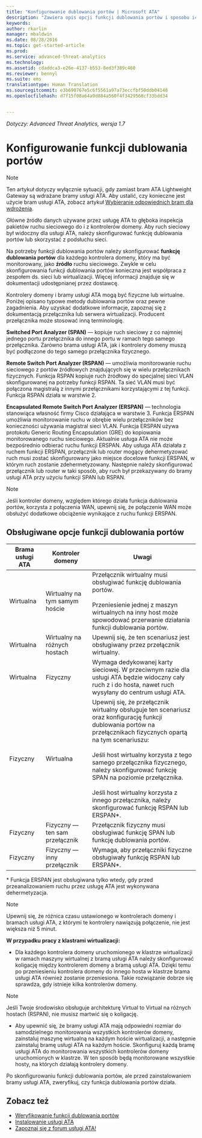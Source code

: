 ```yaml
---
title: "Konfigurowanie dublowania portów | Microsoft ATA"
description: "Zawiera opis opcji funkcji dublowania portów i sposobu ich konfigurowana na potrzeby usługi ATA"
keywords: 
author: rkarlin
manager: mbaldwin
ms.date: 08/28/2016
ms.topic: get-started-article
ms.prod: 
ms.service: advanced-threat-analytics
ms.technology: 
ms.assetid: cdaddca3-e26e-4137-b553-8ed3f389c460
ms.reviewer: bennyl
ms.suite: ems
translationtype: Human Translation
ms.sourcegitcommit: e3b690767e5c6f5561a97a73eccfbf50ddb04148
ms.openlocfilehash: d7f15f08a64a9d884a560f4f3429568cf33bdd34


---
```


*Dotyczy: Advanced Threat Analytics, wersja 1.7*



# Konfigurowanie funkcji dublowania portów
> [!NOTE] 
> Ten artykuł dotyczy wyłącznie sytuacji, gdy zamiast bram ATA Lightweight Gateway są wdrażane bramy usługi ATA. Aby ustalić, czy konieczne jest użycie bram usługi ATA, zobacz artykuł [Wybieranie odpowiednich bram dla wdrożenia](/advanced-threat-analytics/plan-design/ata-capacity-planning#choosing-the-right-gateway-type-for-your-deployment).
 
Główne źródło danych używane przez usługę ATA to głęboka inspekcja pakietów ruchu sieciowego do i z kontrolerów domeny. Aby ruch sieciowy był widoczny dla usługi ATA, należy skonfigurować funkcję dublowania portów lub skorzystać z podsłuchu sieci.

Na potrzeby funkcji dublowania portów należy skonfigurować **funkcję dublowania portów** dla każdego kontrolera domeny, który ma być monitorowany, jako **źródło** ruchu sieciowego. Zwykle w celu skonfigurowania funkcji dublowania portów konieczna jest współpraca z zespołem ds. sieci lub wirtualizacji.
Więcej informacji znajduje się w dokumentacji udostępnianej przez dostawcę.

Kontrolery domeny i bramy usługi ATA mogą być fizyczne lub wirtualne. Poniżej opisano typowe metody dublowania portów oraz pewne zagadnienia. Aby uzyskać dodatkowe informacje, zapoznaj się z dokumentacją przełącznika lub serwera wirtualizacji. Producent przełącznika może stosować inną terminologię.

**Switched Port Analyzer (SPAN)** — kopiuje ruch sieciowy z co najmniej jednego portu przełącznika do innego portu w ramach tego samego przełącznika. Zarówno brama usługi ATA, jak i kontrolery domeny muszą być podłączone do tego samego przełącznika fizycznego.

**Remote Switch Port Analyzer (RSPAN)** — umożliwia monitorowanie ruchu sieciowego z portów źródłowych znajdujących się w wielu przełącznikach fizycznych. Funkcja RSPAN kopiuje ruch źródłowy do specjalnej sieci VLAN skonfigurowanej na potrzeby funkcji RSPAN. Ta sieć VLAN musi być połączona magistralą z innymi przełącznikami korzystającymi z tej funkcji. Funkcja RSPAN działa w warstwie 2.

**Encapsulated Remote Switch Port Analyzer (ERSPAN)** — technologia stanowiąca własność firmy Cisco działająca w warstwie 3. Funkcja ERSPAN umożliwia monitorowanie ruchu w obrębie wielu przełączników bez konieczności używania magistral sieci VLAN. Funkcja ERSPAN używa protokołu Generic Routing Encapsulation (GRE) do kopiowania monitorowanego ruchu sieciowego. Aktualnie usługa ATA nie może bezpośrednio odbierać ruchu funkcji ERSPAN. Aby usługa ATA działała z ruchem funkcji ERSPAN, przełącznik lub router mogący dehermetyzować ruch musi zostać skonfigurowany jako miejsce docelowe funkcji ERSPAN, w którym ruch zostanie zdehermetyzowany. Następnie należy skonfigurować przełącznik lub router w taki sposób, aby ruch był przekazywany do bramy usługi ATA przy użyciu funkcji SPAN lub RSPAN.

> [!NOTE]
> Jeśli kontroler domeny, względem którego działa funkcja dublowania portów, korzysta z połączenia WAN, upewnij się, że połączenie WAN może obsłużyć dodatkowe obciążenie wynikające z ruchu funkcji ERSPAN.

## Obsługiwane opcje funkcji dublowania portów

|Brama usługi ATA|Kontroler domeny|Uwagi|
|---------------|---------------------|------------------|
|Wirtualna|Wirtualny na tym samym hoście|Przełącznik wirtualny musi obsługiwać funkcję dublowania portów.<br /><br />Przeniesienie jednej z maszyn wirtualnych na inny host może spowodować przerwanie działania funkcji dublowania portów.|
|Wirtualna|Wirtualny na różnych hostach|Upewnij się, że ten scenariusz jest obsługiwany przez przełącznik wirtualny.|
|Wirtualna|Fizyczny|Wymaga dedykowanej karty sieciowej. W przeciwnym razie dla usługi ATA będzie widoczny cały ruch z i do hosta, nawet ruch wysyłany do centrum usługi ATA.|
|Fizyczny|Wirtualna|Upewnij się, że przełącznik wirtualny obsługuje ten scenariusz oraz konfigurację funkcji dublowania portów na przełącznikach fizycznych opartą na tym scenariuszu:<br /><br />Jeśli host wirtualny korzysta z tego samego przełącznika fizycznego, należy skonfigurować funkcję SPAN na poziomie przełącznika.<br /><br />Jeśli host wirtualny korzysta z innego przełącznika, należy skonfigurować funkcję RSPAN lub ERSPAN&#42;.|
|Fizyczny|Fizyczny — ten sam przełącznik|Przełącznik fizyczny musi obsługiwać funkcję SPAN lub funkcję dublowania portów.|
|Fizyczny|Fizyczny — inny przełącznik|Wymaga, aby przełączniki fizyczne obsługiwały funkcję RSPAN lub ERSPAN&#42;.|
&#42; Funkcja ERSPAN jest obsługiwana tylko wtedy, gdy przed przeanalizowaniem ruchu przez usługę ATA jest wykonywana dehermetyzacja.

> [!NOTE]
> Upewnij się, że różnica czasu ustawionego w kontrolerach domeny i bramach usługi ATA, z którymi te kontrolery nawiązują połączenie, nie jest większa niż 5 minut.

**W przypadku pracy z klastrami wirtualizacji:**

-   Dla każdego kontrolera domeny uruchomionego w klastrze wirtualizacji w ramach maszyny wirtualnej z bramą usługi ATA należy skonfigurować koligację między kontrolerem domeny a bramą usługi ATA. Dzięki temu po przeniesieniu kontrolera domeny do innego hosta w klastrze brama usługi ATA również zostanie przeniesiona. Takie rozwiązanie dobrze się sprawdza, gdy istnieje kilka kontrolerów domeny.
> [!NOTE]
> Jeśli Twoje środowisko obsługuje architekturę Virtual to Virtual na różnych hostach (RSPAN), nie musisz martwić się o koligację.
> 
-   Aby upewnić się, że bramy usługi ATA mają odpowiedni rozmiar do samodzielnego monitorowania wszystkich kontrolerów domeny, zainstaluj maszynę wirtualną na każdym hoście wirtualizacji, a następnie zainstaluj bramę usługi ATA na każdym hoście. Skonfiguruj każdą bramę usługi ATA do monitorowania wszystkich kontrolerów domeny uruchomionych w klastrze. W ten sposób będą monitorowane wszystkie hosty, na których działają kontrolery domeny.

Po skonfigurowaniu funkcji dublowania portów, ale przed zainstalowaniem bramy usługi ATA, zweryfikuj, czy funkcja dublowania portów działa.

## Zobacz też
- [Weryfikowanie funkcji dublowania portów](validate-port-mirroring.md)
- [Instalowanie usługi ATA](install-ata.md)
- [Zapoznaj się z forum usługi ATA!](https://social.technet.microsoft.com/Forums/security/home?forum=mata)



<!--HONumber=Aug16_HO5-->


